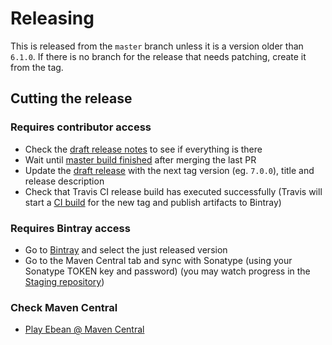 # Releasing

This is released from the `master` branch unless it is a version older than `6.1.0`. If there is no 
branch for the release that needs patching, create it from the tag.

## Cutting the release

### Requires contributor access

- Check the [draft release notes](https://github.com/playframework/play-ebean/releases) to see if everything is there
- Wait until [master build finished](https://travis-ci.com/github/playframework/play-ebean/builds) after merging the last PR
- Update the [draft release](https://github.com/playframework/play-ebean/releases) with the next tag version (eg. `7.0.0`), title and release description
- Check that Travis CI release build has executed successfully (Travis will start a [CI build](https://travis-ci.com/github/playframework/play-ebean/builds) 
  for the new tag and publish artifacts to Bintray)

### Requires Bintray access

- Go to [Bintray](https://bintray.com/playframework/maven/play-ebean) and select the just released version
- Go to the Maven Central tab and sync with Sonatype (using your Sonatype TOKEN key and password) 
  (you may watch progress in the [Staging repository](https://oss.sonatype.org/#stagingRepositories))

### Check Maven Central

- [Play Ebean @ Maven Central](https://repo1.maven.org/maven2/com/typesafe/play/play-ebean_2.12/)

